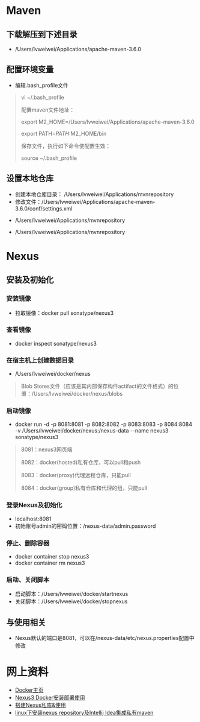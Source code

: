 # Maven
## 下载解压到下述目录
- /Users/lvweiwei/Applications/apache-maven-3.6.0

## 配置环境变量
+ 编辑.bash_profile文件

> vi ~/.bash_profile
> 
> 配置maven文件地址：
> 
> export M2_HOME=/Users/lvweiwei/Applications/apache-maven-3.6.0
> 
> export PATH=$PATH:$M2_HOME/bin
> 
> 保存文件，执行如下命令使配置生效：
> 
> source ~/.bash_profile

## 设置本地仓库
+ 创建本地仓库目录： /Users/lvweiwei/Applications/mvnrepository
+ 修改文件：/Users/lvweiwei/Applications/apache-maven-3.6.0/conf/settings.xml

-  <localRepository>/Users/lvweiwei/Applications/mvnrepository</localRepository>

- /Users/lvweiwei/Applications/mvnrepository

# Nexus
## 安装及初始化
### 安装镜像
+ 拉取镜像：docker pull sonatype/nexus3

### 查看镜像
+ docker inspect sonatype/nexus3

### 在宿主机上创建数据目录
+ /Users/lvweiwei/docker/nexus

> Blob Stores文件（应该是其内部保存构件actifact的文件格式）的位置：/Users/lvweiwei/docker/nexus/blobs

### 启动镜像
+ docker run -d -p 8081:8081 -p 8082:8082 -p 8083:8083 -p 8084:8084 -v /Users/lvweiwei/docker/nexus:/nexus-data --name nexus3 sonatype/nexus3 

> 8081：nexus3网页端
> 
> 8082：docker(hosted)私有仓库，可以pull和push
> 
> 8083：docker(proxy)代理远程仓库，只能pull
>
> 8084：docker(group)私有仓库和代理的组，只能pull

### 登录Nexus及初始化
+ localhost:8081
+ 初始账号admin的密码位置：/nexus-data/admin.password

### 停止、删除容器
+ docker container stop nexus3
+ docker container rm nexus3

### 启动、关闭脚本
+ 启动脚本：/Users/lvweiwei/docker/startnexus
+ 关闭脚本：/Users/lvweiwei/docker/stopnexus

## 与使用相关
+ Nexus默认的端口是8081，可以在/nexus-data/etc/nexus.properties配置中修改


# 网上资料
+ [Docker主页](https://hub.docker.com/r/sonatype/nexus3/)
+ [Nexus3 Docker安装部署使用](https://www.jianshu.com/p/ba054bc4f76a)
+ [搭建Nexus私库&使用](https://blog.csdn.net/luozhonghua2014/article/details/81583510)
+ [linux下安装nexus repository及Intellij Idea集成私有maven](https://www.cnblogs.com/iamsach/p/9199602.html)